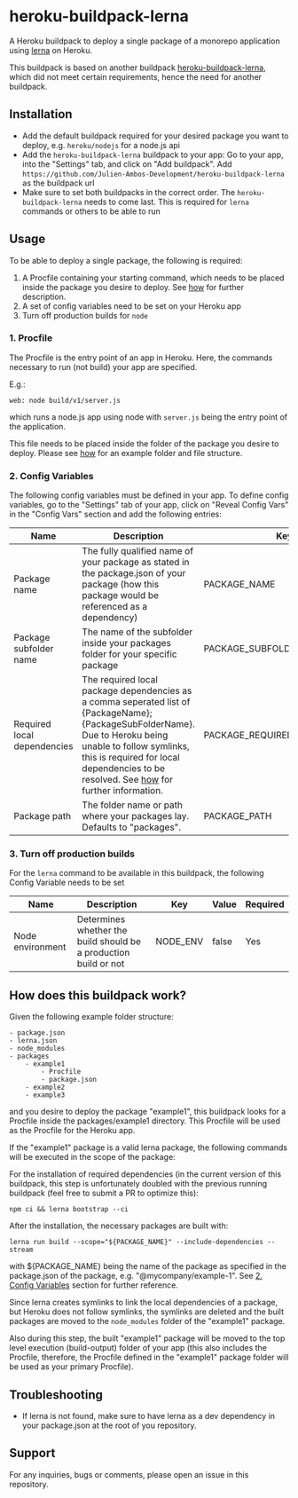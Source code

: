 # heroku-buildpack-lerna
A Heroku buildpack to deploy a single package of a monorepo application using [lerna](https://github.com/lerna/lerna) on Heroku.

This buildpack is based on another buildpack [heroku-buildpack-lerna](https://github.com/Zefir-Engineering/heroku-buildpack-lerna/blob/main/README.md), which
did not meet certain requirements, hence the need for another buildpack.

## Installation

- Add the default buildpack required for your desired package you want to deploy, e.g. `heroku/nodejs` for a node.js api
- Add the `heroku-buildpack-lerna` buildpack to your app: Go to your app, into the "Settings" tab, and click on "Add buildpack". Add `https://github.com/Julien-Ambos-Development/heroku-buildpack-lerna` as the buildpack url
- Make sure to set both buildpacks in the correct order. The `heroku-buildpack-lerna` needs to come last. This is required for `lerna` commands or others to be able to run

## Usage

To be able to deploy a single package, the following is required:

1. A Procfile containing your starting command, which needs to be placed inside the package you desire to deploy. See [how](#how) for further description.
2. A set of config variables need to be set on your Heroku app
3. Turn off production builds for `node`

### 1. Procfile

The Procfile is the entry point of an app in Heroku. Here, the commands necessary to run (not build) your app are specified.

E.g.:

```
web: node build/v1/server.js
```
which runs a node.js app using node with  `server.js` being the entry point of the application.

This file needs to be placed inside the folder of the package you desire to deploy. Please see [how](#how) for an example folder and file structure.

### <a name="config-variables"></a> 2. Config Variables

The following config variables must be defined in your app. To define config variables, go to the "Settings" tab of your app, click on "Reveal Config Vars" in the "Config Vars" section and add the following entries:

| Name | Description | Key | Value | Required |
|------|-------------|-----|-------|----------|
| Package name     | The fully qualified name of your package as stated in the package.json of your package (how this package would be referenced as a dependency)            | PACKAGE_NAME     | e.g. @my-company/example-1      |  Yes        |
| Package subfolder name     | The name of the subfolder inside your packages folder for your specific package            | PACKAGE_SUBFOLDER_NAME    | e.g. example1      | Yes         |
| Required local dependencies     | The required local package dependencies as a comma seperated list of {PackageName};{PackageSubFolderName}. Due to Heroku being unable to follow symlinks, this is required for local dependencies to be resolved. See [how](how) for further information.           | PACKAGE_REQUIRED_DEPENDENCIES     | e.g. @my-company/example-2;example2,@my-company/example-3;example3       | No        |
| Package path     | The folder name or path where your packages lay. Defaults to "packages".           |  PACKAGE_PATH      | e.g. packages         | No

### 3. Turn off production builds

For the `lerna` command to be available in this buildpack, the following Config Variable needs to be set

| Name | Description | Key | Value | Required |
|------|-------------|-----|-------|----------|
| Node environment     | Determines whether the build should be a production build or not    | NODE_ENV     | false      |  Yes        |

## <a name="how"></a>How does this buildpack work?

Given the following example folder structure:

```
- package.json
- lerna.json
- node_modules
- packages
    - example1
        - Procfile
        - package.json
    - example2
    - example3
```

and you desire to deploy the package "example1", this buildpack looks for a Procfile inside the packages/example1 directory. This Procfile will be used as the Procfile for the Heroku app.

If the "example1" package is a valid lerna package, the following commands will be executed in the scope of the package:

For the installation of required dependencies (in the current version of this buildpack, this step is unfortunately doubled with the previous running buildpack (feel free to submit a PR to optimize this):
```
npm ci && lerna bootstrap --ci
```

After the installation, the necessary packages are built with:
```
lerna run build --scope="${PACKAGE_NAME}" --include-dependencies --stream
```
with ${PACKAGE_NAME} being the name of the package as specified in the package.json of the package, e.g. "@mycompany/example-1". See [2. Config Variables](#config-variables) section for further reference.

Since lerna creates symlinks to link the local dependencies of a package, but Heroku does not follow symlinks, the symlinks are deleted and the built packages are moved to the `node_modules` folder of the "example1" package. 

Also during this step, the built "example1" package will be moved to the top level execution (build-output) folder of your app (this also includes the Procfile, therefore, the Procfile defined in the "example1" package folder will be used as your primary Procfile).

## Troubleshooting

- If lerna is not found, make sure to have lerna as a dev dependency in your package.json at the root of you repository.

## Support
For any inquiries, bugs or comments, please open an issue in this repository.